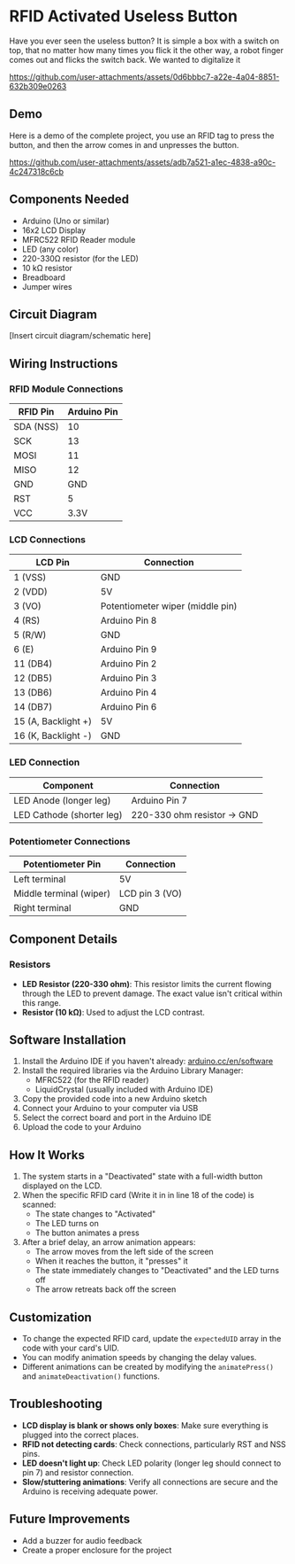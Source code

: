 # RFID Activated Useless Button

Have you ever seen the useless button? It is simple a box with a switch on top, that no matter how many times you flick it the other way, a robot finger comes out and flicks the switch back. We wanted to digitalize it


https://github.com/user-attachments/assets/0d6bbbc7-a22e-4a04-8851-632b309e0263



## Demo

Here is a demo of the complete project, you use an RFID tag to press the button, and then the arrow comes in and unpresses the button.

https://github.com/user-attachments/assets/adb7a521-a1ec-4838-a90c-4c247318c6cb



## Components Needed

- Arduino (Uno or similar)
- 16x2 LCD Display
- MFRC522 RFID Reader module
- LED (any color)
- 220-330Ω resistor (for the LED)
- 10 kΩ resistor
- Breadboard
- Jumper wires

## Circuit Diagram

[Insert circuit diagram/schematic here]

## Wiring Instructions

### RFID Module Connections
| RFID Pin | Arduino Pin |
|----------|-------------|
| SDA (NSS) | 10 |
| SCK | 13 |
| MOSI | 11 |
| MISO | 12 |
| GND | GND |
| RST | 5 |
| VCC | 3.3V |

### LCD Connections
| LCD Pin | Connection |
|---------|------------|
| 1 (VSS) | GND |
| 2 (VDD) | 5V |
| 3 (VO) | Potentiometer wiper (middle pin) |
| 4 (RS) | Arduino Pin 8 |
| 5 (R/W) | GND |
| 6 (E) | Arduino Pin 9 |
| 11 (DB4) | Arduino Pin 2 |
| 12 (DB5) | Arduino Pin 3 |
| 13 (DB6) | Arduino Pin 4 |
| 14 (DB7) | Arduino Pin 6 |
| 15 (A, Backlight +) | 5V |
| 16 (K, Backlight -) | GND |

### LED Connection
| Component | Connection |
|-----------|------------|
| LED Anode (longer leg) | Arduino Pin 7 |
| LED Cathode (shorter leg) | 220-330 ohm resistor → GND |

### Potentiometer Connections
| Potentiometer Pin | Connection |
|-------------------|------------|
| Left terminal | 5V |
| Middle terminal (wiper) | LCD pin 3 (VO) |
| Right terminal | GND |

## Component Details

### Resistors
- **LED Resistor (220-330 ohm)**: This resistor limits the current flowing through the LED to prevent damage. The exact value isn't critical within this range.
- **Resistor (10 kΩ)**: Used to adjust the LCD contrast.

## Software Installation

1. Install the Arduino IDE if you haven't already: [arduino.cc/en/software](https://arduino.cc/en/software)
2. Install the required libraries via the Arduino Library Manager:
   - MFRC522 (for the RFID reader)
   - LiquidCrystal (usually included with Arduino IDE)
3. Copy the provided code into a new Arduino sketch
4. Connect your Arduino to your computer via USB
5. Select the correct board and port in the Arduino IDE
6. Upload the code to your Arduino

## How It Works

1. The system starts in a "Deactivated" state with a full-width button displayed on the LCD.
2. When the specific RFID card (Write it in in line 18 of the code) is scanned:
   - The state changes to "Activated"
   - The LED turns on
   - The button animates a press
3. After a brief delay, an arrow animation appears:
   - The arrow moves from the left side of the screen
   - When it reaches the button, it "presses" it
   - The state immediately changes to "Deactivated" and the LED turns off
   - The arrow retreats back off the screen

## Customization

- To change the expected RFID card, update the `expectedUID` array in the code with your card's UID.
- You can modify animation speeds by changing the delay values.
- Different animations can be created by modifying the `animatePress()` and `animateDeactivation()` functions.

## Troubleshooting

- **LCD display is blank or shows only boxes**: Make sure everything is plugged into the correct places.
- **RFID not detecting cards**: Check connections, particularly RST and NSS pins.
- **LED doesn't light up**: Check LED polarity (longer leg should connect to pin 7) and resistor connection.
- **Slow/stuttering animations**: Verify all connections are secure and the Arduino is receiving adequate power.

## Future Improvements

- Add a buzzer for audio feedback
- Create a proper enclosure for the project
